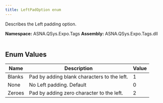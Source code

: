 ```yaml
---
title: LeftPadOption enum
---
```


Describes the Left padding option.

**Namespace:** ASNA.QSys.Expo.Tags
**Assembly:** ASNA.QSys.Expo.Tags.dll
<br>
<br>

## Enum Values

| Name | Description | Value
| --- | --- | --- 
| Blanks | Pad by adding blank characters to the left. | 1 |
| None | No Left padding. Default | 0 |
| Zeroes | Pad by adding zero character to the left. | 2 |
